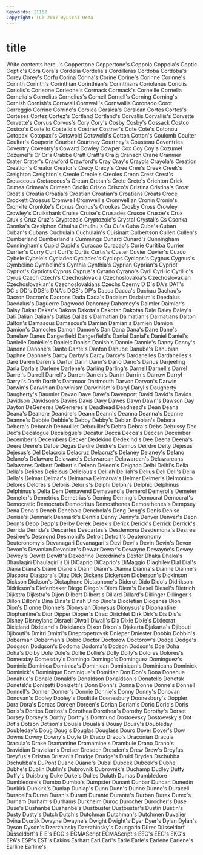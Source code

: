 ```yaml
---
Keywords: 11162 
Copyright: (C) 2017 Ryuichi Ueda
---
```


# title

Write contents here.
's Coppertone Coppertone's Coppola Coppola's Coptic Coptic's Cora
Cora's Cordelia Cordelia's Cordilleras Cordoba Cordoba's Corey Corey's Corfu Corina
Corina's Corine Corine's Corinne Corinne's Corinth Corinth's Corinthian Corinthian's Corinthians
Coriolanus Coriolis Coriolis's Corleone Corleone's Cormack Cormack's Corneille Cornelia Cornelia's
Cornelius Cornelius's Cornell Cornell's Corning Corning's Cornish Cornish's Cornwall Cornwall's
Cornwallis Coronado Corot Correggio Corrine Corrine's Corsica Corsica's Corsican Cortes
Cortes's Corteses Cortez Cortez's Cortland Cortland's Corvallis Corvallis's Corvette Corvette's
Corvus Corvus's Cory Cory's Cosby Cosby's Cossack Costco Costco's Costello
Costello's Costner Costner's Cote Cote's Cotonou Cotopaxi Cotopaxi's Cotswold Cotswold's
Cotton Cotton's Coulomb Coulter Coulter's Couperin Courbet Courtney Courtney's Cousteau
Coventries Coventry Coventry's Coward Cowley Cowper Cox Coy Coy's Cozumel
Cozumel's Cr Cr's Crabbe Craft Craft's Craig Cranach Crane Cranmer
Crater Crater's Crawford Crawford's Cray Cray's Crayola Crayola's Creation Creation's
Creator Creator's Crecy Crecy's Cree Cree's Creek Creek's Creighton Creighton's
Creole Creole's Creoles Creon Crest Crest's Cretaceous Cretaceous's Cretan Cretan's
Crete Crete's Crichton Crick Crimea Crimea's Crimean Criollo Crisco Crisco's
Cristina Cristina's Croat Croat's Croatia Croatia's Croatian Croatian's Croatians Croats
Croce Crockett Croesus Cromwell Cromwell's Cromwellian Cronin Cronin's Cronkite Cronkite's
Cronus Cronus's Crookes Crosby Cross Crowley Crowley's Cruikshank Cruise Cruise's
Crusades Crusoe Crusoe's Crux Crux's Cruz Cruz's Cryptozoic Cryptozoic's Crystal
Crystal's Cs Csonka Csonka's Ctesiphon Cthulhu Cthulhu's Cu Cu's Cuba
Cuba's Cuban Cuban's Cubans Cuchulain Cuchulain's Cuisinart Culbertson Cullen Cullen's
Cumberland Cumberland's Cummings Cunard Cunard's Cunningham Cunningham's Cupid Cupid's Curacao
Curacao's Curie Curitiba Currier Currier's Curry Curt Curt's Curtis Curtis's
Custer Cuvier Cuvier's Cuzco Cybele Cybele's Cyclades Cyclades's Cyclops Cyclops's
Cygnus Cygnus's Cymbeline Cymbeline's Cynthia Cynthia's Cyprian Cyprian's Cypriot Cypriot's
Cypriots Cyprus Cyprus's Cyrano Cyrano's Cyril Cyrillic Cyrillic's Cyrus Czech
Czech's Czechoslovakia Czechoslovakia's Czechoslovakian Czechoslovakian's Czechoslovakians Czechs Czerny D D's
DA's DAT's DC's DD's DDS's DNA's DOS's DP's Dacca Dacca's
Dachau Dachau's Dacron Dacron's Dacrons Dada Dada's Dadaism Dadaism's Daedalus
Daedalus's Daguerre Dagwood Dahomey Dahomey's Daimler Daimler's Daisy Dakar Dakar's
Dakota Dakota's Dakotan Dakotas Dale Daley Daley's Dali Dalian Dalian's
Dallas Dallas's Dalmatian Dalmatian's Dalmatians Dalton Dalton's Damascus Damascus's Damian
Damian's Damien Damion Damion's Damocles Damon Damon's Dan Dana Dana's
Dane Dane's Danelaw Danes Dangerfield Dangerfield's Danial Danial's Daniel Daniel's
Danielle Danielle's Daniels Danish Danish's Dannie Dannie's Danny Danny's Danone
Danone's Dante Dante's Danton Danube Danube's Danubian Daphne Daphne's Darby
Darby's Darcy Darcy's Dardanelles Dardanelles's Dare Daren Daren's Darfur Darin
Darin's Dario Dario's Darius Darjeeling Darla Darla's Darlene Darlene's Darling
Darling's Darnell Darnell's Darrel Darrel's Darrell Darrell's Darren Darren's Darrin
Darrin's Darrow Darryl Darryl's Darth Darth's Dartmoor Dartmouth Darvon Darvon's
Darwin Darwin's Darwinian Darwinism Darwinism's Daryl Daryl's Daugherty Daugherty's Daumier
Davao Dave Dave's Davenport David David's Davids Davidson Davidson's Davies
Davis Davy Dawes Dawn Dawn's Dawson Day Dayton DeGeneres DeGeneres's
Deadhead Deadhead's Dean Deana Deana's Deandre Deandre's Deann Deann's Deanna
Deanna's Deanne Deanne's Debbie Debbie's Debby Debby's Debian Debian's Debora
Debora's Deborah Debouillet Debouillet's Debra Debra's Debs Debussy Dec Dec's
Decalogue Decalogue's Decatur Decca Decca's Deccan December December's Decembers Decker
Dedekind Dedekind's Dee Deena Deena's Deere Deere's Defoe Degas Deidre
Deidre's Deimos Deirdre Deity Dejesus Dejesus's Del Delacroix Delacruz Delacruz's
Delaney Delaney's Delano Delano's Delaware Delaware's Delawarean Delawarean's Delawareans Delawares
Delbert Delbert's Deleon Deleon's Delgado Delhi Delhi's Delia Delia's Delibes
Delicious Delicious's Delilah Delilah's Delius Dell Dell's Della Della's Delmar
Delmar's Delmarva Delmarva's Delmer Delmer's Delmonico Delores Delores's Deloris Deloris's
Delphi Delphi's Delphic Delphinus Delphinus's Delta Dem Demavend Demavend's Demerol
Demerol's Demeter Demeter's Demetrius Demetrius's Deming Deming's Democrat Democrat's Democratic
Democrats Democritus Demosthenes Demosthenes's Dempsey Dena Dena's Deneb Denebola Denebola's
Deng Deng's Denis Denise Denise's Denmark Denmark's Dennis Denny Denny's
Denver Denver's Deon Deon's Depp Depp's Derby Derek Derek's Derick
Derick's Derrick Derrick's Derrida Derrida's Descartes Descartes's Desdemona Desdemona's Desiree
Desiree's Desmond Desmond's Detroit Detroit's Deuteronomy Deuteronomy's Devanagari Devanagari's Devi
Devi's Devin Devin's Devon Devon's Devonian Devonian's Dewar Dewar's Dewayne
Dewayne's Dewey Dewey's Dewitt Dewitt's Dexedrine Dexedrine's Dexter Dhaka Dhaka's
Dhaulagiri Dhaulagiri's Di DiCaprio DiCaprio's DiMaggio Diaghilev Dial Dial's Diana
Diana's Diane Diane's Diann Diann's Dianna Dianna's Dianne Dianne's Diaspora
Diaspora's Diaz Dick Dickens Dickerson Dickerson's Dickinson Dickson Dickson's Dictaphone
Dictaphone's Diderot Dido Dido's Didrikson Didrikson's Diefenbaker Diego Diego's Diem
Diem's Diesel Diesel's Dietrich Dijkstra Dijkstra's Dijon Dilbert Dilbert's Dillard
Dillard's Dillinger Dillinger's Dillon Dillon's Dina Dina's Dinah Dino Dino's
Diocletian Diogenes Dion Dion's Dionne Dionne's Dionysian Dionysus Dionysus's Diophantine
Diophantine's Dior Dipper Dipper's Dirac Dirichlet Dirk Dirk's Dis Dis's
Disney Disneyland Disraeli Diwali Diwali's Dix Dixie Dixie's Dixiecrat Dixieland
Dixieland's Dixielands Dixon Dixon's Djakarta Djakarta's Djibouti Djibouti's Dmitri Dmitri's
Dnepropetrovsk Dnieper Dniester Dobbin Dobbin's Doberman Doberman's Dobro Doctor Doctorow
Doctorow's Dodge Dodge's Dodgson Dodgson's Dodoma Dodoma's Dodson Dodson's Doe
Doha Doha's Dolby Dole Dole's Dollie Dollie's Dolly Dolly's Dolores
Dolores's Domesday Domesday's Domingo Domingo's Dominguez Dominguez's Dominic Dominica Dominica's
Dominican Dominican's Dominicans Dominick Dominick's Dominique Dominique's Domitian Don Don's
Dona Donahue Donahue's Donald Donald's Donaldson Donaldson's Donatello Donetsk Donetsk's
Donizetti Donizetti's Donn Donn's Donna Donne Donne's Donnell Donnell's Donner
Donner's Donnie Donnie's Donny Donny's Donovan Donovan's Dooley Dooley's Doolittle
Doonesbury Doonesbury's Doppler Dora Dora's Dorcas Doreen Doreen's Dorian Dorian's
Doric Doric's Doris Doris's Doritos Doritos's Dorothea Dorothea's Dorothy Dorothy's
Dorset Dorsey Dorsey's Dorthy Dorthy's Dortmund Dostoevsky Dostoevsky's Dot Dot's
Dotson Dotson's Douala Douala's Douay Douay's Doubleday Doubleday's Doug Doug's
Douglas Douglass Douro Dover Dover's Dow Downs Downy Downy's Doyle
Dr Draco Draco's Draconian Dracula Dracula's Drake Dramamine Dramamine's Drambuie
Drano Drano's Dravidian Dravidian's Dreiser Dresden Dresden's Drew Drew's Dreyfus
Dreyfus's Dristan Dristan's Drudge Drudge's Druid Dryden Dschubba Dschubba's DuPont
Duane Duane's Dubai Dubcek Dubcek's Dubhe Dubhe's Dublin Dublin's Dubrovnik
Dubrovnik's Duchamp Dudley Duffy Duffy's Duisburg Duke Duke's Dulles Duluth
Dumas Dumbledore Dumbledore's Dumbo Dumbo's Dumpster Dunant Dunbar Duncan Dunedin
Dunkirk Dunkirk's Dunlap Dunlap's Dunn Dunn's Dunne Dunne's Duracell Duracell's
Duran Duran's Durant Durante Durante's Durban Durex Durex's Durham Durham's
Durhams Durkheim Duroc Durocher Durocher's Duse Duse's Dushanbe Dushanbe's Dustbuster
Dustbuster's Dustin Dustin's Dusty Dusty's Dutch Dutch's Dutchman Dutchman's Dutchmen
Duvalier Dvina Dvorák Dwayne Dwayne's Dwight Dwight's Dyer Dyer's Dylan
Dylan's Dyson Dyson's Dzerzhinsky Dzerzhinsky's Dzungaria Dürer Düsseldorf Düsseldorf's E
E's ECG's ECMAScript ECMAScript's EEC's EEG's EKG's EPA's ESP's EST's
Eakins Earhart Earl Earl's Earle Earle's Earlene Earlene's Earline Earline's
